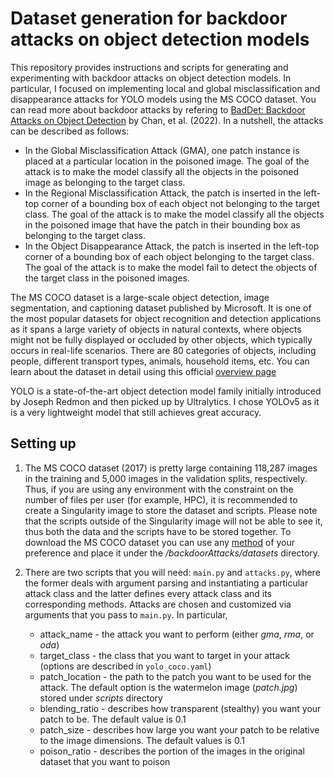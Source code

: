 # Dataset generation for backdoor attacks on object detection models

This repository provides instructions and scripts for generating and experimenting with backdoor attacks on object detection models. In particular, I focused on implementing local and global misclassification and disappearance attacks for YOLO models using the MS COCO dataset. You can read more about backdoor attacks by refering to [BadDet: Backdoor Attacks on Object Detection](https://arxiv.org/abs/2205.14497) by Chan, et al. (2022). In a nutshell, the attacks can be described as follows:

* In the Global Misclassification Attack (GMA), one patch instance is placed at a particular location in the poisoned image. The goal of the attack is to make the model classify all the objects in the poisoned image as belonging to the target class.
*  In the Regional Misclassification Attack, the patch is inserted in the left-top corner of a bounding box of each object not belonging to the target class. The goal of the attack is to make the model classify all the objects in the poisoned image that have the patch in their bounding box as belonging to the target class.
* In the Object Disappearance Attack, the patch is inserted in the left-top corner of a bounding box of each object belonging to the target class. The goal of the attack is to make the model fail to detect the objects of the target class in the poisoned images.

The MS COCO dataset is a large-scale object detection, image segmentation, and captioning dataset published by Microsoft. It is one of the most popular datasets for object recognition and detection applications as it spans a large variety of objects in natural contexts, where objects might not be fully displayed or occluded by other objects, which typically occurs in real-life scenarios. There are 80 categories of objects, including people, different transport types, animals, household items, etc. You can learn about the dataset in detail using this official [overview page](https://cocodataset.org/#overview)

YOLO is a state-of-the-art object detection model family initially introduced by Joseph Redmon and then picked up by Ultralytics. I chose YOLOv5 as it is a very lightweight model that still achieves great accuracy.

## Setting up

1. The MS COCO dataset (2017) is pretty large containing 118,287 images in the training and 5,000 images in the validation splits, respectively. Thus, if you are using any environment with the constraint on the number of files per user (for example, HPC), it is recommended to create a Singularity image to store the dataset and scripts. Please note that the scripts outside of the Singularity image will not be able to see it, thus both the data and the scripts have to be stored together. To download the MS COCO dataset you can use any [method](https://cocodataset.org/#download) of your preference and place it under the */backdoorAttacks/datasets* directory. 

2. There are two scripts that you will need: `main.py` and `attacks.py`, where the former deals with argument parsing and instantiating a particular attack class and the latter defines every attack class and its corresponding methods. Attacks are chosen and customized via arguments that you pass to `main.py`. In particular,

    * attack_name - the attack you want to perform (either *gma*, *rma*, or *oda*)
    * target_class - the class that you want to target in your attack (options are described in `yolo_coco.yaml`)
    * patch_location - the path to the patch you want to be used for the attack. The default option is the watermelon image (*patch.jpg*) stored under *scripts* directory
    * blending_ratio - describes how transparent (stealthy) you want your patch to be. The default value is 0.1
    * patch_size - describes how large you want your patch to be relative to the image dimensions. The default values is 0.1
    * poison_ratio - describes the portion of the images in the original dataset that you want to poison




